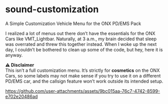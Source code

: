 # sound-customization
A Simple Customization Vehicle Menu for the ONX PD/EMS Pack

I realized a lot of menus out there don’t have the essentials for the ONX Cars like VMT_Lightbar. Naturally, at 3 a.m., my brain decided that sleep was overrated and threw this together instead. When I woke up the next day, I couldn’t be bothered to clean up some of the code, but hey, here it is anyway.

**⚠️ Disclaimer**  
This isn’t a full customization menu. It’s strictly for **cosmetics** on the ONX Cars, so some labels may not make sense if you try to use it on a different PD/EMS car, and the callsign feature won’t work outside its intended setup.  

https://github.com/user-attachments/assets/9bc015aa-76c7-4742-8599-e702e20486ad

